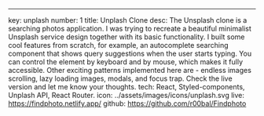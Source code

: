 ---
key: unplash
number: 1
title: Unplash Clone
desc: The Unsplash clone is a searching photos application. I was trying to recreate a beautiful minimalist Unsplash service design together with its basic functionality. I built some cool features from scratch, for example, an autocomplete searching component that shows query suggestions when the user starts typing. You can control the element by keyboard and by mouse, which makes it fully accessible. Other exciting patterns implemented here are - endless images scrolling, lazy loading images, modals, and focus trap. Check the live version and let me know your thoughts.
tech: React, Styled-components, Unplash API, React Router.
icon: ../assets/images/icons/unplash.svg
live: https://findphoto.netlify.app/
github: https://github.com/r00bal/Findphoto
